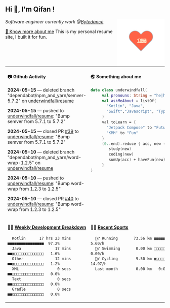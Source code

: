  <h2> Hi 👋, I'm Qifan ! </h2>
 <a href="https://github.com/underwindfall/iBeats"><img align="right" width="150px" src="https://raw.githubusercontent.com/underwindfall/iBeats/main/files/heart.svg"/></a>
 <p><em>Software engineer currently work @<a href="https://www.bytedance.com/en/">Bytedance</a></em></p>
 <p><a href="https://qifanyang.com/resume" target="_blank"> 🔭 Know more about me</a> This is my personal resume site, I built it for fun.</p>
 <table width="960px"><tr><td valign="top" width="50%">

  #### 📷 Github Activity
  <!-- githubActivity starts -->
**2024-05-15** — deleted branch "dependabot/npm_and_yarn/semver-5.7.2" on [underwindfall/resume](https://api.github.com/repos/underwindfall/resume)

**2024-05-15** — pushed to [underwindfall/resume](https://api.github.com/repos/underwindfall/resume): "Bump semver from 5.7.1 to 5.7.2"

**2024-05-15** — closed PR [#39](https://api.github.com/repos/underwindfall/resume/pulls/39) to [underwindfall/resume](https://api.github.com/repos/underwindfall/resume): "Bump semver from 5.7.1 to 5.7.2"

**2024-05-10** — deleted branch "dependabot/npm_and_yarn/word-wrap-1.2.5" on [underwindfall/resume](https://api.github.com/repos/underwindfall/resume)

**2024-05-10** — pushed to [underwindfall/resume](https://api.github.com/repos/underwindfall/resume): "Bump word-wrap from 1.2.3 to 1.2.5"

**2024-05-10** — closed PR [#40](https://api.github.com/repos/underwindfall/resume/pulls/40) to [underwindfall/resume](https://api.github.com/repos/underwindfall/resume): "Bump word-wrap from 1.2.3 to 1.2.5"
  <!-- githubActivity ends -->
  </td><td valign="top" width="50%">

  #### 🌏 Something about me
  <!-- profile starts -->
  ```kotlin
  data class underwindfall(
       val pronouns: String = "he|him",
       val askMeAbout = listOf(
         "Kotlin", "Java",
         "Swift","Javascript", "Typescript"
       )
       val toLearn = {
         "Jetpack Compose" to "Future",
         "KMM" to "Fun"
       }
       (0..end).reduce { acc, new ->
          study(new)
          coding(new)
          sumUp(acc) + haveFun(new)
       }
  )
  ```
  <!-- profile ends -->
  </td></tr><tr><td valign="top" width="50%">
  
  #### 🏊‍♂️ <a href="https://gist.github.com/underwindfall/377ee88ba1fabd1e93516e48ca9c61eb" target="_blank">Weekly Development Breakdown</a>
   <!-- codeTime starts -->
   ```text
     Kotlin      17 hrs 23 mins  ■■■■■■■■■■■■■■■■  97.2%
     Java               17 mins  ■■▥□□□□□□□□□□□□□   1.6%
     Other              12 mins  ■■▥□□□□□□□□□□□□□   1.2%
     XML                 0 secs  ■■◱□□□□□□□□□□□□□   0.0%
     Text                0 secs  ■■◱□□□□□□□□□□□□□   0.0%
     Gradle              0 secs  ■■◱□□□□□□□□□□□□□   0.0%
   ```
   <!-- codeTime starts -->
   </td>
   <td valign="top" width="50%">

   #### 🤾‍♂️ <a href="https://gist.github.com/underwindfall/76198d6f6918f9f94d022c8ad881f98b" target="_blank">Recent Sports</a>

   <!-- Sports starts -->
   ```text
     ‍🏃‍♂️ Running       73.56 km ▩▩▩▩▩▩▩▩▩▩▨□  5.60/h
     🏊‍♂️ Swimming       0.00 km □□□□□□□□□□□□  0.00/h
     🚴‍♂️ Cycling        9.50 km ▩◱□□□□□□□□□□ 14.97/h
     Last month        0.00 km   0:0h
   ```
   <!-- Sports ends -->
   </td></tr></table>